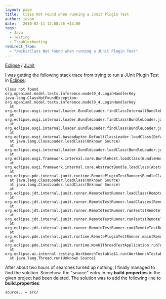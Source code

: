 ```yaml
---
layout: page
title:  Class Not Found when running a JUnit Plugin Test
author: jevon
date:   2010-02-11 12:00:36 +13:00
tags:
  - Java
  - Testing
  - Troubleshooting
redirect_from:
  - "/wiki/Class Not Found when running a JUnit Plugin Test"
---
```


[Eclipse](Eclipse.md) / [JUnit](junit.md)

I was getting the following stack trace from trying to run a JUnit Plugin Test in [Eclipse](Eclipse.md):

```
Class not found org.openiaml.model.tests.inference.model0_4.LoginHandlerKey
java.lang.ClassNotFoundException: org.openiaml.model.tests.inference.model0_4.LoginHandlerKey
  at org.eclipse.osgi.internal.loader.BundleLoader.findClassInternal(BundleLoader.java:489)
  at org.eclipse.osgi.internal.loader.BundleLoader.findClass(BundleLoader.java:405)
  at org.eclipse.osgi.internal.loader.BundleLoader.findClass(BundleLoader.java:393)
  at org.eclipse.osgi.internal.baseadaptor.DefaultClassLoader.loadClass(DefaultClassLoader.java:105)
  at java.lang.ClassLoader.loadClass(Unknown Source)
  at org.eclipse.osgi.internal.loader.BundleLoader.loadClass(BundleLoader.java:321)
  at org.eclipse.osgi.framework.internal.core.BundleHost.loadClass(BundleHost.java:231)
  at org.eclipse.osgi.framework.internal.core.AbstractBundle.loadClass(AbstractBundle.java:1193)
  at org.eclipse.pde.internal.junit.runtime.RemotePluginTestRunner$BundleClassLoader.findClass(RemotePluginTestRunner.java:38)
  at java.lang.ClassLoader.loadClass(Unknown Source)
  at java.lang.ClassLoader.loadClass(Unknown Source)
  at org.eclipse.jdt.internal.junit.runner.RemoteTestRunner.loadClass(RemoteTestRunner.java:693)
  at org.eclipse.jdt.internal.junit.runner.RemoteTestRunner.loadClasses(RemoteTestRunner.java:429)
  at org.eclipse.jdt.internal.junit.runner.RemoteTestRunner.runTests(RemoteTestRunner.java:452)
  at org.eclipse.jdt.internal.junit.runner.RemoteTestRunner.runTests(RemoteTestRunner.java:683)
  at org.eclipse.jdt.internal.junit.runner.RemoteTestRunner.run(RemoteTestRunner.java:390)
  at org.eclipse.pde.internal.junit.runtime.RemotePluginTestRunner.main(RemotePluginTestRunner.java:62)
  at org.eclipse.pde.internal.junit.runtime.NonUIThreadTestApplication.runTests(NonUIThreadTestApplication.java:23)
  at org.eclipse.ui.internal.testing.WorkbenchTestable$1.run(WorkbenchTestable.java:71)
  at java.lang.Thread.run(Unknown Source)
```

After about two hours of searches turned up nothing, I finally managed to find the solution. Somehow, the "source" entry in my **build.properties** in the given project had been deleted. The solution was to add the following line to **build.properties**:

`source.. = src/`
